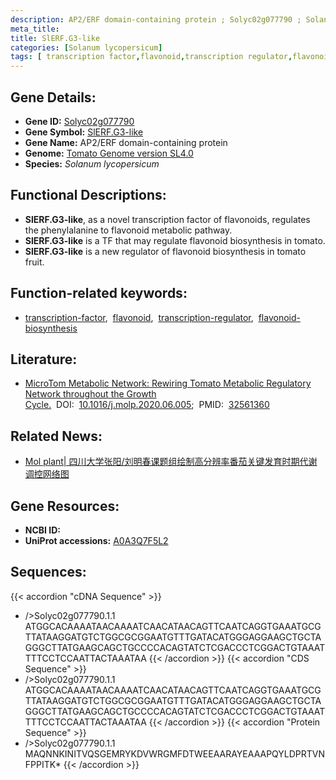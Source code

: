 ```yaml
---
description: AP2/ERF domain-containing protein ; Solyc02g077790 ; Solanum lycopersicum
meta_title:
title: SlERF.G3-like
categories: [Solanum lycopersicum]
tags: [ transcription factor,flavonoid,transcription regulator,flavonoid biosynthesis ]
---
```


## Gene Details:
- **Gene ID:**	[Solyc02g077790](https://solgenomics.net/locus/Solyc02g077790/view)
- **Gene Symbol:** <u>SlERF.G3-like</u>
- **Gene Name:** AP2/ERF domain-containing protein
- **Genome:** [Tomato Genome version SL4.0](https://solgenomics.net/organism/solanum_lycopersicum/genome)
- **Species:** *Solanum lycopersicum*

## Functional Descriptions:
   - **SlERF.G3-like**, as a novel transcription factor of flavonoids, regulates the phenylalanine to flavonoid metabolic pathway.
   - **SlERF.G3-like** is a TF that may regulate flavonoid biosynthesis in tomato.
   - **SlERF.G3-like** is a new regulator of flavonoid biosynthesis in tomato fruit.

## Function-related keywords:
   - [transcription-factor](/tags/transcription-factor/),&nbsp;&nbsp;[flavonoid](/tags/flavonoid/),&nbsp;&nbsp;[transcription-regulator](/tags/transcription-regulator/),&nbsp;&nbsp;[flavonoid-biosynthesis](/tags/flavonoid-biosynthesis/)

## Literature:
   - [MicroTom Metabolic Network: Rewiring Tomato Metabolic Regulatory Network throughout the Growth Cycle.]( https://www.sciencedirect.com/science/article/pii/S1674205220301830?via%3Dihub#bib47)&nbsp;&nbsp;DOI:&nbsp;&nbsp;[10.1016/j.molp.2020.06.005](https://www.sciencedirect.com/science/article/pii/S1674205220301830?via%3Dihub#bib47);&nbsp;&nbsp;PMID:&nbsp;&nbsp;[32561360](https://pubmed.ncbi.nlm.nih.gov/32561360/)

## Related News:
   - [Mol plant| 四川大学张阳/刘明春课题组绘制高分辨率番茄关键发育时期代谢调控网络图](https://mp.weixin.qq.com/s?__biz=MzIyOTY2NDYyNQ==&mid=2247497065&idx=5&sn=8dd879dd0f53a4009cc3d373d570528c&chksm=e8bd8777dfca0e618f91f2203f9ed35cc66249c502ab47e204592fac1261b3186896efb35d51&scene=27#wechat_redirect)

## Gene Resources:
- **NCBI ID:**  [](https://www.ncbi.nlm.nih.gov/gene/?term=)
- **UniProt accessions:** [A0A3Q7F5L2](https://www.uniprot.org/uniprotkb/A0A3Q7F5L2/entry)



## Sequences:
{{< accordion "cDNA Sequence" >}}
- />Solyc02g077790.1.1<br>
ATGGCACAAAATAACAAAATCAACATAACAGTTCAATCAGGTGAAATGCGTTATAAGGATGTCTGGCGCGGAATGTTTGATACATGGGAGGAAGCTGCTAGGGCTTATGAAGCAGCTGCCCCACAGTATCTCGACCCTCGGACTGTAAATTTTCCTCCAATTACTAAATAA
{{< /accordion >}}
{{< accordion "CDS Sequence" >}}
- />Solyc02g077790.1.1<br>
ATGGCACAAAATAACAAAATCAACATAACAGTTCAATCAGGTGAAATGCGTTATAAGGATGTCTGGCGCGGAATGTTTGATACATGGGAGGAAGCTGCTAGGGCTTATGAAGCAGCTGCCCCACAGTATCTCGACCCTCGGACTGTAAATTTTCCTCCAATTACTAAATAA
{{< /accordion >}}
{{< accordion "Protein Sequence" >}}
- />Solyc02g077790.1.1<br>
MAQNNKINITVQSGEMRYKDVWRGMFDTWEEAARAYEAAAPQYLDPRTVNFPPITK*
{{< /accordion >}}
